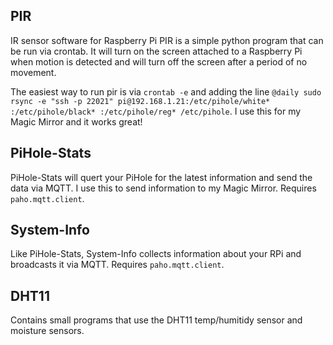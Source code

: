 ## PIR
IR sensor software for Raspberry Pi
PIR is a simple python program that can be run via crontab. It will turn on the screen attached to a Raspberry Pi when motion is detected and will turn off the screen after a period of no movement.

The easiest way to run pir is via `crontab -e` and adding the line `@daily sudo rsync -e "ssh -p 22021" pi@192.168.1.21:/etc/pihole/white* :/etc/pihole/black* :/etc/pihole/reg* /etc/pihole`. I use this for my Magic Mirror and it works great!

## PiHole-Stats
PiHole-Stats will quert your PiHole for the latest information and send the data via MQTT. I use this to send information to my Magic Mirror. Requires `paho.mqtt.client`.

## System-Info
Like PiHole-Stats, System-Info collects information about your RPi and broadcasts it via MQTT. Requires `paho.mqtt.client`.

## DHT11
Contains small programs that use the DHT11 temp/humitidy sensor and moisture sensors.
